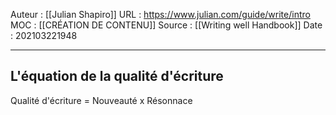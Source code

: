 Auteur : [[Julian Shapiro]]
URL : https://www.julian.com/guide/write/intro
MOC : [[CRÉATION DE CONTENU]]
Source : [[Writing well Handbook]]
Date : 202103221948
***

## L'équation de la qualité d'écriture 
Qualité d'écriture = Nouveauté x Résonnace